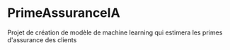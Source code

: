 # PrimeAssuranceIA
Projet de création de modèle de machine learning qui estimera les primes d'assurance des clients
